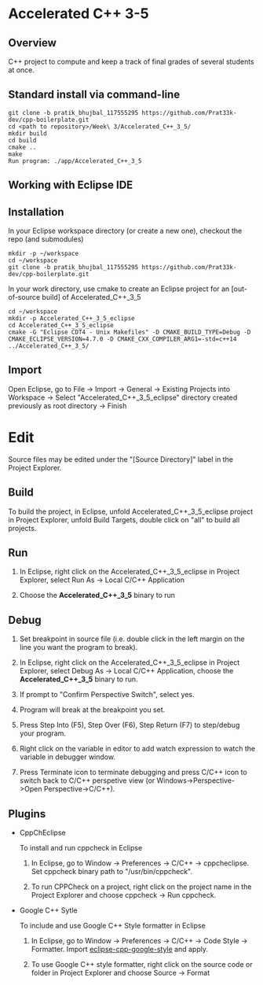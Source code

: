 # Accelerated C++ 3-5

## Overview

C++ project to  compute and keep a track of final grades of several students at once.

## Standard install via command-line
```
git clone -b pratik_bhujbal_117555295 https://github.com/Prat33k-dev/cpp-boilerplate.git
cd <path to repository>/Week\ 3/Accelerated_C++_3_5/
mkdir build
cd build
cmake ..
make
Run program: ./app/Accelerated_C++_3_5
```

## Working with Eclipse IDE ##

## Installation

In your Eclipse workspace directory (or create a new one), checkout the repo (and submodules)
```
mkdir -p ~/workspace
cd ~/workspace
git clone -b pratik_bhujbal_117555295 https://github.com/Prat33k-dev/cpp-boilerplate.git
```

In your work directory, use cmake to create an Eclipse project for an [out-of-source build] of Accelerated_C++_3_5

```
cd ~/workspace
mkdir -p Accelerated_C++_3_5_eclipse
cd Accelerated_C++_3_5_eclipse
cmake -G "Eclipse CDT4 - Unix Makefiles" -D CMAKE_BUILD_TYPE=Debug -D CMAKE_ECLIPSE_VERSION=4.7.0 -D CMAKE_CXX_COMPILER_ARG1=-std=c++14 ../Accelerated_C++_3_5/
```

## Import

Open Eclipse, go to File -> Import -> General -> Existing Projects into Workspace -> 
Select "Accelerated_C++_3_5_eclipse" directory created previously as root directory -> Finish

# Edit

Source files may be edited under the "[Source Directory]" label in the Project Explorer.


## Build

To build the project, in Eclipse, unfold Accelerated_C++_3_5_eclipse project in Project Explorer,
unfold Build Targets, double click on "all" to build all projects.

## Run

1. In Eclipse, right click on the Accelerated_C++_3_5_eclipse in Project Explorer,
select Run As -> Local C/C++ Application

2. Choose the **Accelerated_C++_3_5** binary to run


## Debug


1. Set breakpoint in source file (i.e. double click in the left margin on the line you want 
the program to break).

2. In Eclipse, right click on the Accelerated_C++_3_5_eclipse in Project Explorer, select Debug As -> 
Local C/C++ Application, choose the **Accelerated_C++_3_5** binary to run.

3. If prompt to "Confirm Perspective Switch", select yes.

4. Program will break at the breakpoint you set.

5. Press Step Into (F5), Step Over (F6), Step Return (F7) to step/debug your program.

6. Right click on the variable in editor to add watch expression to watch the variable in 
debugger window.

7. Press Terminate icon to terminate debugging and press C/C++ icon to switch back to C/C++ 
perspetive view (or Windows->Perspective->Open Perspective->C/C++).


## Plugins

- CppChEclipse

    To install and run cppcheck in Eclipse

    1. In Eclipse, go to Window -> Preferences -> C/C++ -> cppcheclipse.
    Set cppcheck binary path to "/usr/bin/cppcheck".

    2. To run CPPCheck on a project, right click on the project name in the Project Explorer 
    and choose cppcheck -> Run cppcheck.


- Google C++ Sytle

    To include and use Google C++ Style formatter in Eclipse

    1. In Eclipse, go to Window -> Preferences -> C/C++ -> Code Style -> Formatter. 
    Import [eclipse-cpp-google-style][reference-id-for-eclipse-cpp-google-style] and apply.

    2. To use Google C++ style formatter, right click on the source code or folder in 
    Project Explorer and choose Source -> Format

[reference-id-for-eclipse-cpp-google-style]: https://raw.githubusercontent.com/google/styleguide/gh-pages/eclipse-cpp-google-style.xml
